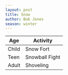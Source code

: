 ```yaml
---
layout: post
title: Snow
author: Bob Jones
season: winter
---
```


| Age   | Activity |
|-------|----------|
| Child | Snow Fort |
| Teen  | Snowball Fight |
| Adult | Shoveling |
